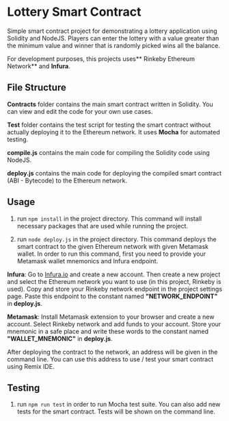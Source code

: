 # Lottery Smart Contract
Simple smart contract project for demonstrating a lottery application using Solidity and NodeJS. Players can enter the lottery with a value greater than the minimum value and winner that is randomly picked wins all the balance.

For development purposes, this projects uses** Rinkeby Ethereum Network** and **Infura**.

## File Structure
**Contracts** folder contains the main smart contract written in Solidity. You can view and edit the code for your own use cases.

**Test** folder contains the test script for testing the smart contract without actually deploying it to the Ethereum network. It uses **Mocha** for automated testing.

**compile.js** contains the main code for compiling the Solidity code using NodeJS.

**deploy.js** contains the main code for deploying the compiled smart contract (ABI - Bytecode) to the Ethereum network.

## Usage
1. run `npm install` in the project directory. This command will install necessary packages that are used while running the project.

2. run `node deploy.js` in the project directory. This command deploys the smart contract to the given Ethereum network with given Metamask wallet. In order to run this command, first you need to provide your Metamask wallet mnemonics and Infura endpoint.

**Infura**: Go to [Infura.io](https://infura.io/ "Infura.io") and create a new account. Then create a new project and select the Ethereum network you want to use (in this project, Rinkeby is used). Copy and store your Rinkeby network endpoint in the project settings page. Paste this endpoint to the constant named **"NETWORK_ENDPOINT"** in **deploy.js**.

**Metamask**: Install Metamask extension to your browser and create a new account. Select Rinkeby network and add funds to your account. Store your mnemonic in a safe place and write these words to the constant named **"WALLET_MNEMONIC"** in **deploy.js**.

After deploying the contract to the network, an address will be given in the command line. You can use this address to use / test your smart contract using Remix IDE.

## Testing
1. run `npm run test` in order to run Mocha test suite. You can also add new tests for the smart contract. Tests will be shown on the command line.